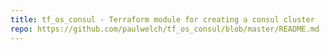 ```yaml
---
title: tf_os_consul - Terraform module for creating a consul cluster
repo: https://github.com/paulwelch/tf_os_consul/blob/master/README.md
---
```

